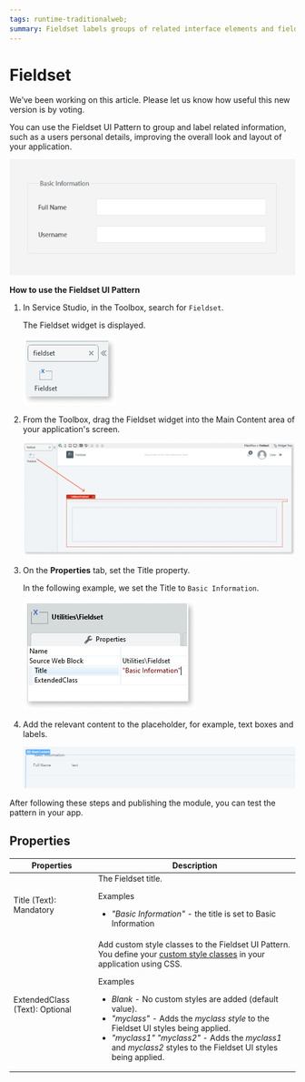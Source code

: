 ```yaml
---
tags: runtime-traditionalweb; 
summary: Fieldset labels groups of related interface elements and fields.
---
```


# Fieldset

<div class="info" markdown="1">

We’ve been working on this article. Please let us know how useful this new version is by voting.

</div>

You can use the Fieldset UI Pattern to group and label related information, such as a users personal details, improving the overall look and layout of your application.

![](<images/fieldset-1-ss.png>)

**How to use the Fieldset UI Pattern**

1. In Service Studio, in the Toolbox, search for `Fieldset`.

    The Fieldset widget is displayed.

    ![](<images/fieldset-6-ss.png>)

1. From the Toolbox, drag the Fieldset widget into the Main Content area of your application's screen.

    ![](<images/fieldset-7-ss.png>)

1. On the **Properties** tab, set the Title property.

    In the following example, we set the Title to `Basic Information`.

    ![](<images/fieldset-5-ss.png>)

1. Add the relevant content to the placeholder, for example, text boxes and labels.

    ![](<images/fieldset-8-ss.png>)

After following these steps and publishing the module, you can test the pattern in your app.

## Properties

| Properties | Description |
|---|---|
| Title (Text): Mandatory   |  The Fieldset title.  <p>Examples <ul><li>_"Basic Information"_ - the title is set to Basic Information</li></ul></p> | 
| ExtendedClass (Text): Optional  | Add custom style classes to the Fieldset UI Pattern. You define your [custom style classes](../../../../../develop/ui/look-feel/css.md) in your application using CSS. <p>Examples <ul><li>_Blank_ - No custom styles are added (default value).</li><li>_"myclass"_ - Adds the _myclass style_ to the Fieldset UI styles being applied.</li><li>_"myclass1" "myclass2"_ - Adds the _myclass1_ and _myclass2_ styles to the Fieldset UI styles being applied.</li></ul></p> |
